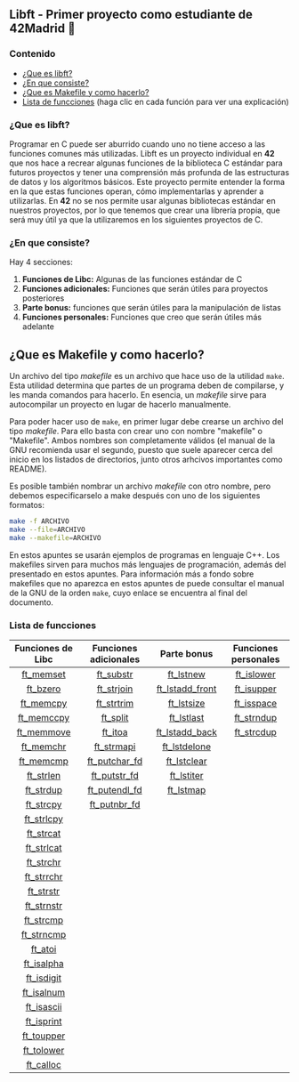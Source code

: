 ## Libft - Primer proyecto como estudiante de 42Madrid 🚀
### Contenido
* [¿Que es libft?](#que-es-libft)
* [¿En que consiste?](#en-que-consiste)
* [¿Que es Makefile y como hacerlo?](#Que-es-Makefile-y-como-hacerlo)
* [Lista de funcciones](#lista-de-funcciones)  (haga clic en cada función para ver una explicación)

### ¿Que es libft?

Programar en C puede ser aburrido cuando uno no tiene acceso a las funciones comunes más utilizadas. Libft es un proyecto individual en <b>42</b> que nos hace a recrear algunas funciones de la biblioteca C estándar para futuros proyectos  y tener una comprensión más profunda de las estructuras de datos y los algoritmos básicos. Este proyecto permite entender la forma en la que estas funciones
operan, cómo implementarlas y aprender a utilizarlas.  En <b>42</b> no se nos permite usar algunas bibliotecas estándar en nuestros proyectos, por lo que tenemos que crear una librería propia, que será muy útil ya que la utilizaremos en los siguientes proyectos de C.


### ¿En que consiste?

Hay 4 secciones:
1. **Funciones de Libc:** Algunas de las funciones estándar de C
2. **Funciones adicionales:** Funciones que serán útiles para proyectos posteriores
3. **Parte bonus:** funciones que serán útiles para la manipulación de listas
4. **Funciones personales:** Funciones que creo que serán útiles más adelante


## ¿Que es Makefile y como hacerlo?

Un archivo del tipo *makefile* es un archivo que hace uso de la utilidad `make`. Esta utilidad determina que partes de un programa deben de compilarse, y les manda comandos para hacerlo. En esencia, un *makefile* sirve para autocompilar un proyecto en lugar de hacerlo manualmente.

Para poder hacer uso de `make`, en primer lugar debe crearse un archivo del tipo *makefile*. Para ello basta con crear uno con nombre "makefile" o "Makefile". Ambos nombres son completamente válidos (el manual de la GNU recomienda usar el segundo, puesto que suele aparecer cerca del inicio en los listados de directorios, junto otros arhcivos importantes como README).

Es posible también nombrar un archivo *makefile* con otro nombre, pero debemos especificarselo a make después con uno de los siguientes formatos:

```bash
make -f ARCHIVO
make --file=ARCHIVO
make --makefile=ARCHIVO
```

En estos apuntes se usarán ejemplos de programas en lenguaje C++. Los makefiles sirven para muchos más lenguajes de programación, además del presentado en estos apuntes. Para información más a fondo sobre makefiles que no aparezca en estos apuntes de puede consultar el manual de la GNU de la orden ``make``, cuyo enlace se encuentra al final del documento.



### Lista de funcciones
Funciones de Libc         | Funciones adicionales         | Parte bonus                         | Funciones personales
:-----------:             | :-----------:                 | :-----------:                       | :-----------:
[ft_memset](#ft_memset)		|[ft_substr](#ft_substr)        | [ft_lstnew](#ft_lstnew)             | [ft_islower](#ft_islower) 
[ft_bzero](#ft_bzero)		  |[ft_strjoin](#ft_strjoin)      | [ft_lstadd_front](#ft_lstadd_front) | [ft_isupper](#ft_isupper) 
[ft_memcpy](#ft_memcpy)		|[ft_strtrim](#ft_strjoin)      | [ft_lstsize](#ft_lstsize)           | [ft_isspace](#ft_isspace)   
[ft_memccpy](#ft_memccpy)	|[ft_split](#ft_split)          | [ft_lstlast](#ft_lstlast)           | [ft_strndup](#ft_strndup)
[ft_memmove](#ft_memmove)	|[ft_itoa](#ft_itoa)            | [ft_lstadd_back](#ft_lstadd_back)   | [ft_strcdup](#ft_strcdup)
[ft_memchr](#ft_memchr)		|[ft_strmapi](#ft_strmapi)      | [ft_lstdelone](#ft_lstdelone)       | 
[ft_memcmp](#ft_memcmp)		|[ft_putchar_fd](#ft_putchar_fd)| [ft_lstclear](#ft_lstclear)         | 
[ft_strlen](#ft_strlen)		|[ft_putstr_fd](#ft_putstr_fd)	| [ft_lstiter](#ft_lstiter)           | 
[ft_strdup](#ft_strdup)		|[ft_putendl_fd](#ft_putendl_fd)| [ft_lstmap](#ft_lstmap)             | 
[ft_strcpy](#ft_strcpy)		|[ft_putnbr_fd](#ft_putnbr_fd)	|				                              | 
[ft_strlcpy](#ft_strlcpy)	| 	                            |			                                | 
[ft_strcat](#ft_strcat)		| 	                            |                                     | 
[ft_strlcat](#ft_strlcat)	| 	                            |                                     | 
[ft_strchr](#ft_strchr)		| 	                            |                                     | 
[ft_strrchr](#ft_strrchr)	| 	                            |                                     | 
[ft_strstr](#ft_strstr)		|                               |                                     |  
[ft_strnstr](#ft_strnstr)	| 	                            |                                     | 
[ft_strcmp](#ft_strcmp)		| 	                            |                                     | 
[ft_strncmp](#ft_strncmp)	| 	                            |                                     | 
[ft_atoi](#ft_atoi)       | 	                            |                                     | 
[ft_isalpha](#ft_isalpha)	| 	                            |                                     | 
[ft_isdigit](#ft_isdigit)	| 	                            |                                     |
[ft_isalnum](#ft_isalnum)	|                               |                                     | 
[ft_isascii](#ft_isascii)	|                               |                                     |  
[ft_isprint](#ft_isprint)	|                               |                                     | 
[ft_toupper](#ft_toupper) |                               |                                     | 
[ft_tolower](#ft_tolower)	|                               |                                     | 
[ft_calloc](#ft_calloc)   |                               |                                     |
